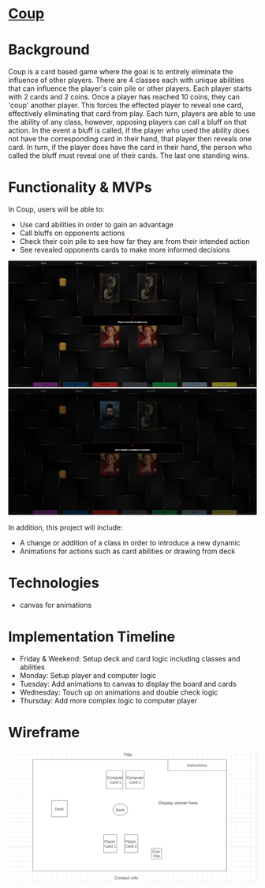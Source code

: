 # [Coup](https://jay5375.github.io/Coup_javascript_project/)
# Background
Coup is a card based game where the goal is to entirely eliminate the influence of other players. There are 4 classes
each with unique abilities that can influence the player's coin pile or other players. Each player starts with 2 cards and 2 coins. Once a player has reached 10 coins, they can 'coup' another player. This forces the effected player to reveal one card, effectively eliminating that card from play. Each turn, players are able to use the ability of any class, however, opposing players can call a bluff on that action. In the event a bluff is called, if the player who used the ability does not have the corresponding card in their hand, that player then reveals one card. In turn, if the player does have the card in their hand, the person who called the bluff must reveal one of their cards. The last one standing wins.

# Functionality & MVPs
In Coup, users will be able to:
- Use card abilities in order to gain an advantage 
- Call bluffs on opponents actions 
- Check their coin pile to see how far they are from their intended action 
- See revealed opponents cards to make more informed decisions 

![alt text](assets/ss1.png)
![alt text](assets/ss2.png)

In addition, this project will include:
- A change or addition of a class in order to introduce a new dynamic 
- Animations for actions such as card abilities or drawing from deck 

# Technologies 
- canvas for animations 

# Implementation Timeline
- Friday & Weekend: Setup deck and card logic including classes and abilities
- Monday: Setup player and computer logic 
- Tuesday: Add animations to canvas to display the board and cards
- Wednesday: Touch up on animations and double check logic 
- Thursday: Add more complex logic to computer player

# Wireframe
![wireframe](wireframe.png)